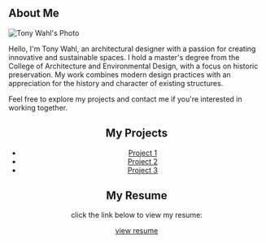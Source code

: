 <meta name="viewport" content="width=device-width, initial-scale=1.0">
<section id="bio">
<h2>About Me</h2>
<div class="bio-container">
<img src="your-photo.jpg" alt="Tony Wahl's Photo" class="bio-photo" />
<div class="bio-text">
<p>Hello, I'm Tony Wahl, an architectural designer with a passion for creating innovative and sustainable spaces. I hold a master's degree from the College of Architecture and Environmental Design, with a focus on historic preservation. My work combines modern design practices with an appreciation for the history and character of existing structures.</p>
<p>Feel free to explore my projects and contact me if you're interested in working together.</p>
<center> <section id="projects">
  <h2>My Projects</h2>
  <ul>
<li><a href="project1.html">Project 1</a></li>
<li><a href="project2.html">Project 2</a></li>
<li><a href="project3.html">Project 3</a></li>

</section>
<section id="resume">
<h2>My Resume</h2>
<p>click the link below to view my resume:</p>
  <a href="ResumeTony Wahl Resume 25_01.04.pdf" target="_blank" class="resume-link">view resume</a>
</section>
